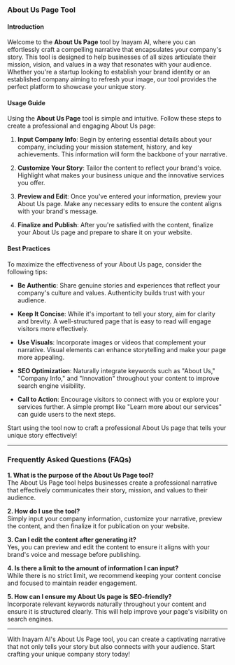 ### About Us Page Tool

#### Introduction
Welcome to the **About Us Page** tool by Inayam AI, where you can effortlessly craft a compelling narrative that encapsulates your company's story. This tool is designed to help businesses of all sizes articulate their mission, vision, and values in a way that resonates with your audience. Whether you're a startup looking to establish your brand identity or an established company aiming to refresh your image, our tool provides the perfect platform to showcase your unique story.

#### Usage Guide
Using the **About Us Page** tool is simple and intuitive. Follow these steps to create a professional and engaging About Us page:

1. **Input Company Info**: Begin by entering essential details about your company, including your mission statement, history, and key achievements. This information will form the backbone of your narrative.
   
2. **Customize Your Story**: Tailor the content to reflect your brand's voice. Highlight what makes your business unique and the innovative services you offer. 

3. **Preview and Edit**: Once you've entered your information, preview your About Us page. Make any necessary edits to ensure the content aligns with your brand's message.

4. **Finalize and Publish**: After you're satisfied with the content, finalize your About Us page and prepare to share it on your website. 

#### Best Practices
To maximize the effectiveness of your About Us page, consider the following tips:

- **Be Authentic**: Share genuine stories and experiences that reflect your company's culture and values. Authenticity builds trust with your audience.
  
- **Keep It Concise**: While it's important to tell your story, aim for clarity and brevity. A well-structured page that is easy to read will engage visitors more effectively.

- **Use Visuals**: Incorporate images or videos that complement your narrative. Visual elements can enhance storytelling and make your page more appealing.

- **SEO Optimization**: Naturally integrate keywords such as "About Us," "Company Info," and "Innovation" throughout your content to improve search engine visibility.

- **Call to Action**: Encourage visitors to connect with you or explore your services further. A simple prompt like "Learn more about our services" can guide users to the next steps.

Start using the tool now to craft a professional About Us page that tells your unique story effectively!

---

### Frequently Asked Questions (FAQs)

**1. What is the purpose of the About Us Page tool?**  
The About Us Page tool helps businesses create a professional narrative that effectively communicates their story, mission, and values to their audience.

**2. How do I use the tool?**  
Simply input your company information, customize your narrative, preview the content, and then finalize it for publication on your website.

**3. Can I edit the content after generating it?**  
Yes, you can preview and edit the content to ensure it aligns with your brand's voice and message before publishing.

**4. Is there a limit to the amount of information I can input?**  
While there is no strict limit, we recommend keeping your content concise and focused to maintain reader engagement.

**5. How can I ensure my About Us page is SEO-friendly?**  
Incorporate relevant keywords naturally throughout your content and ensure it is structured clearly. This will help improve your page's visibility on search engines.

---

With Inayam AI's About Us Page tool, you can create a captivating narrative that not only tells your story but also connects with your audience. Start crafting your unique company story today!